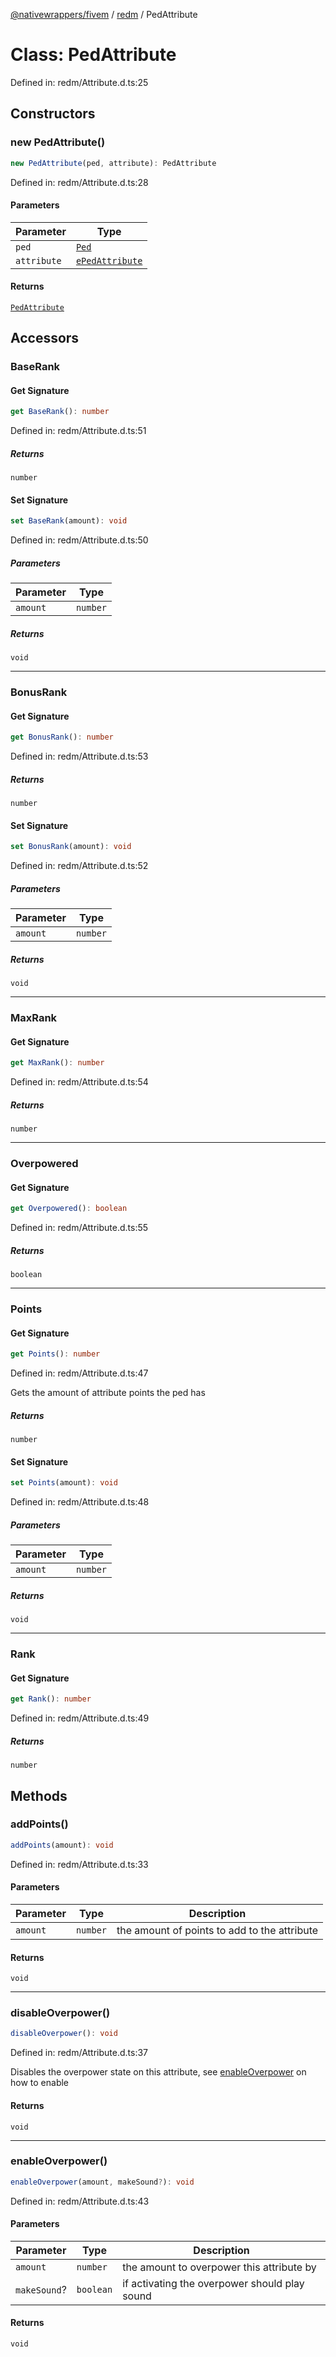 [@nativewrappers/fivem](../../README.md) / [redm](../README.md) / PedAttribute

# Class: PedAttribute

Defined in: redm/Attribute.d.ts:25

## Constructors

### new PedAttribute()

```ts
new PedAttribute(ped, attribute): PedAttribute
```

Defined in: redm/Attribute.d.ts:28

#### Parameters

| Parameter | Type |
| ------ | ------ |
| `ped` | [`Ped`](Ped.md) |
| `attribute` | [`ePedAttribute`](../enumerations/ePedAttribute.md) |

#### Returns

[`PedAttribute`](PedAttribute.md)

## Accessors

### BaseRank

#### Get Signature

```ts
get BaseRank(): number
```

Defined in: redm/Attribute.d.ts:51

##### Returns

`number`

#### Set Signature

```ts
set BaseRank(amount): void
```

Defined in: redm/Attribute.d.ts:50

##### Parameters

| Parameter | Type |
| ------ | ------ |
| `amount` | `number` |

##### Returns

`void`

***

### BonusRank

#### Get Signature

```ts
get BonusRank(): number
```

Defined in: redm/Attribute.d.ts:53

##### Returns

`number`

#### Set Signature

```ts
set BonusRank(amount): void
```

Defined in: redm/Attribute.d.ts:52

##### Parameters

| Parameter | Type |
| ------ | ------ |
| `amount` | `number` |

##### Returns

`void`

***

### MaxRank

#### Get Signature

```ts
get MaxRank(): number
```

Defined in: redm/Attribute.d.ts:54

##### Returns

`number`

***

### Overpowered

#### Get Signature

```ts
get Overpowered(): boolean
```

Defined in: redm/Attribute.d.ts:55

##### Returns

`boolean`

***

### Points

#### Get Signature

```ts
get Points(): number
```

Defined in: redm/Attribute.d.ts:47

Gets the amount of attribute points the ped has

##### Returns

`number`

#### Set Signature

```ts
set Points(amount): void
```

Defined in: redm/Attribute.d.ts:48

##### Parameters

| Parameter | Type |
| ------ | ------ |
| `amount` | `number` |

##### Returns

`void`

***

### Rank

#### Get Signature

```ts
get Rank(): number
```

Defined in: redm/Attribute.d.ts:49

##### Returns

`number`

## Methods

### addPoints()

```ts
addPoints(amount): void
```

Defined in: redm/Attribute.d.ts:33

#### Parameters

| Parameter | Type | Description |
| ------ | ------ | ------ |
| `amount` | `number` | the amount of points to add to the attribute |

#### Returns

`void`

***

### disableOverpower()

```ts
disableOverpower(): void
```

Defined in: redm/Attribute.d.ts:37

Disables the overpower state on this attribute, see [enableOverpower](PedAttribute.md#enableoverpower) on how to enable

#### Returns

`void`

***

### enableOverpower()

```ts
enableOverpower(amount, makeSound?): void
```

Defined in: redm/Attribute.d.ts:43

#### Parameters

| Parameter | Type | Description |
| ------ | ------ | ------ |
| `amount` | `number` | the amount to overpower this attribute by |
| `makeSound`? | `boolean` | if activating the overpower should play sound |

#### Returns

`void`

